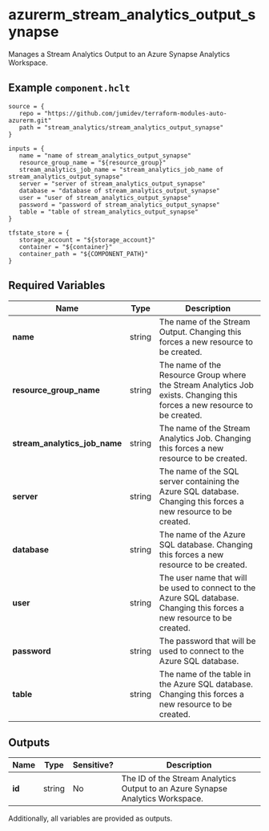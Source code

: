 # azurerm_stream_analytics_output_synapse

Manages a Stream Analytics Output to an Azure Synapse Analytics Workspace.

## Example `component.hclt`

```hcl
source = {
   repo = "https://github.com/jumidev/terraform-modules-auto-azurerm.git" 
   path = "stream_analytics/stream_analytics_output_synapse" 
}

inputs = {
   name = "name of stream_analytics_output_synapse" 
   resource_group_name = "${resource_group}" 
   stream_analytics_job_name = "stream_analytics_job_name of stream_analytics_output_synapse" 
   server = "server of stream_analytics_output_synapse" 
   database = "database of stream_analytics_output_synapse" 
   user = "user of stream_analytics_output_synapse" 
   password = "password of stream_analytics_output_synapse" 
   table = "table of stream_analytics_output_synapse" 
}

tfstate_store = {
   storage_account = "${storage_account}" 
   container = "${container}" 
   container_path = "${COMPONENT_PATH}" 
}

```

## Required Variables

| Name | Type |  Description |
| ---- | --------- |  ----------- |
| **name** | string |  The name of the Stream Output. Changing this forces a new resource to be created. | 
| **resource_group_name** | string |  The name of the Resource Group where the Stream Analytics Job exists. Changing this forces a new resource to be created. | 
| **stream_analytics_job_name** | string |  The name of the Stream Analytics Job. Changing this forces a new resource to be created. | 
| **server** | string |  The name of the SQL server containing the Azure SQL database. Changing this forces a new resource to be created. | 
| **database** | string |  The name of the Azure SQL database. Changing this forces a new resource to be created. | 
| **user** | string |  The user name that will be used to connect to the Azure SQL database. Changing this forces a new resource to be created. | 
| **password** | string |  The password that will be used to connect to the Azure SQL database. | 
| **table** | string |  The name of the table in the Azure SQL database. Changing this forces a new resource to be created. | 



## Outputs

| Name | Type | Sensitive? | Description |
| ---- | ---- | --------- | --------- |
| **id** | string | No  | The ID of the Stream Analytics Output to an Azure Synapse Analytics Workspace. | 

Additionally, all variables are provided as outputs.

